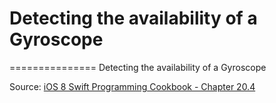 # Detecting the availability of a Gyroscope
===============
Detecting the availability of a Gyroscope


Source: [iOS 8 Swift Programming Cookbook - Chapter 20.4](http://goo.gl/pvRtI8)
